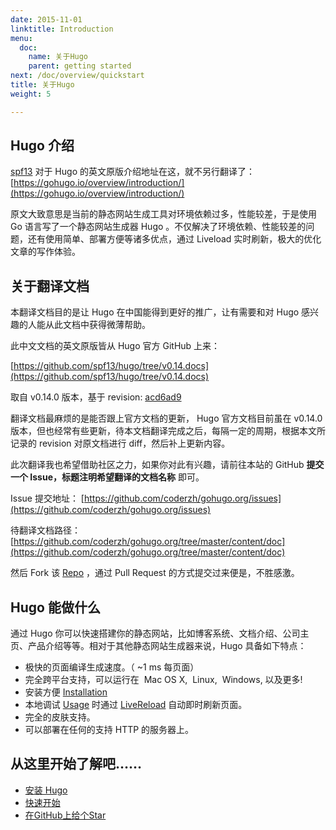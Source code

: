 ```yaml
---
date: 2015-11-01
linktitle: Introduction
menu:
  doc:
    name: 关于Hugo
    parent: getting started
next: /doc/overview/quickstart
title: 关于Hugo
weight: 5

---
```


## Hugo 介绍

[spf13](http://spf13.com) 对于 Hugo 的英文原版介绍地址在这，就不另行翻译了：[https://gohugo.io/overview/introduction/](https://gohugo.io/overview/introduction/)

原文大致意思是当前的静态网站生成工具对环境依赖过多，性能较差，于是使用 Go 语言写了一个静态网站生成器 Hugo 。不仅解决了环境依赖、性能较差的问题，还有使用简单、部署方便等诸多优点，通过 Liveload 实时刷新，极大的优化文章的写作体验。

## 关于翻译文档

本翻译文档目的是让 Hugo 在中国能得到更好的推广，让有需要和对 Hugo 感兴趣的人能从此文档中获得微薄帮助。

此中文文档的英文原版皆从 Hugo 官方 GitHub 上来：

[https://github.com/spf13/hugo/tree/v0.14.docs](https://github.com/spf13/hugo/tree/v0.14.docs)

取自 v0.14.0 版本，基于 revision: [acd6ad9](https://github.com/spf13/hugo/tree/acd6ad92c181cd7cdb485467cef0e8986911fb02)

翻译文档最麻烦的是能否跟上官方文档的更新， Hugo 官方文档目前虽在 v0.14.0 版本，但也经常有些更新，待本文档翻译完成之后，每隔一定的周期，根据本文所记录的 revision 对原文档进行 diff，然后补上更新内容。

此次翻译我也希望借助社区之力，如果你对此有兴趣，请前往本站的 GitHub **提交一个 Issue，标题注明希望翻译的文档名称** 即可。

Issue 提交地址： [https://github.com/coderzh/gohugo.org/issues](https://github.com/coderzh/gohugo.org/issues)

待翻译文档路径： [https://github.com/coderzh/gohugo.org/tree/master/content/doc](https://github.com/coderzh/gohugo.org/tree/master/content/doc)

然后 Fork 该 [Repo](https://github.com/coderzh/gohugo.org) ，通过 Pull Request 的方式提交过来便是，不胜感激。

## Hugo 能做什么

通过 Hugo 你可以快速搭建你的静态网站，比如博客系统、文档介绍、公司主页、产品介绍等等。相对于其他静态网站生成器来说，Hugo 具备如下特点：

  * 极快的页面编译生成速度。（ ~1&nbsp;ms 每页面）
  * 完全跨平台支持，可以运行在 <i class="fa fa-apple"></i>&nbsp;Mac OS&nbsp;X, <i class="fa fa-linux"></i>&nbsp;Linux, <i class="fa fa-windows"></i>&nbsp;Windows, 以及更多!
  * 安装方便 [Installation](/doc/overview/installing/)
  * 本地调试 [Usage](/doc/overview/usage/) 时通过 [LiveReload](/doc/extras/livereload/) 自动即时刷新页面。
  * 完全的皮肤支持。
  * 可以部署在任何的支持 HTTP 的服务器上。

## 从这里开始了解吧……

 * [安装 Hugo](/doc/overview/installing/)
 * [快速开始](/doc/overview/quickstart/)
 * [在GitHub上给个Star](https://github.com/coderzh/gohugo.org)


